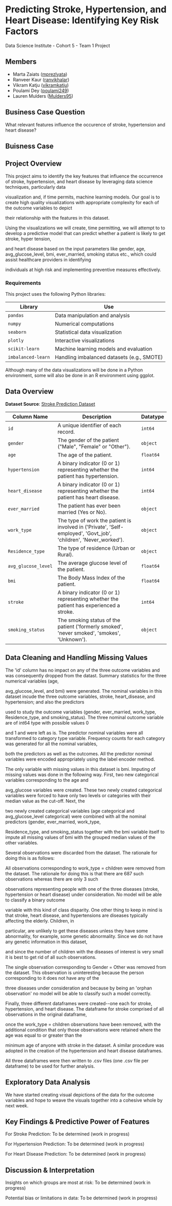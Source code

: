 # Predicting Stroke, Hypertension, and Heart Disease: Identifying Key Risk Factors
Data Science Institute - Cohort 5 - Team 1 Project

## Members
* Marta Zaiats ([mprezlyata](https://github.com/mprezlyata))
* Ranveer Kaur ([ranvikhalar](https://github.com/ranvikhalar))
* Vikram Katju ([vikramkatju](https://github.com/vikramkatju))
* Poulami Dey ([poulami249](https://github.com/poulami249))
* Lauren Mulders ([Mulders95](https://github.com/Mulders95))

## Business Case Question
What relevant features influence the occurence of stroke, hypertension and heart disease?

## Buisness Case

## Project Overview
This project aims to identify the key features that influence the occurrence of stroke, hypertension, and heart disease by leveraging data science techniques, particularly data 

visualization and, if time permits, machine learning models. Our goal is to create high quality visualizations with appropriate complexity for each of the outcome variables to depict 

their relationship with the features in this dataset.

 Using the visualizations we will create, time permitting, we will attempt to to develop a predictive model that can predict whether a patient is likely to get stroke, hyper tension, 

 and heart disease based on the input parameters like gender, age, avg_glucose_level, bmi, ever_married, smoking status etc., which could assist healthcare providers in identifying 

 individuals at high risk and implementing preventive measures effectively.

### Requirements

This project uses the following Python libraries:

| **Library**          | **Use**                                    |
|----------------------|--------------------------------------------|
| `pandas`             | Data manipulation and analysis             |
| `numpy`              | Numerical computations                     |
| `seaborn`            | Statistical data visualization             |
| `plotly`             | Interactive visualizations                 |
| `scikit-learn`       | Machine learning models and evaluation     |
| `imbalanced-learn`   | Handling imbalanced datasets (e.g., SMOTE) |

Although many of the data visualizations will be done in a Python environment, some will also be done in an R environment using ggplot.



## Data Overview

**Dataset Source**: [Stroke Prediction Dataset](https://www.kaggle.com/datasets/fedesoriano/stroke-prediction-dataset)

| **Column Name**        | **Description**                                                                                                               | **Datatype**   |
|------------------------|-------------------------------------------------------------------------------------------------------------------------------|----------------|
| `id`                   | A unique identifier of each record.                                                                                           | `int64`        |
| `gender`               | The gender of the patient ("Male", "Female" or "Other").                                                                      | `object`       |
| `age`                  | The age of the patient.                                                                                                       | `float64`      |
| `hypertension`         | A binary indicator (0 or 1) representing whether the patient has hypertension.                                                | `int64`        |
| `heart_disease`        | A binary indicator (0 or 1) representing whether the patient has heart disease.                                               | `int64`        |
| `ever_married`         | The patient has ever been married (Yes or No).                                                                                | `object`       |
| `work_type`            | The type of work the patient is involved in ('Private', 'Self-employed', 'Govt_job', 'children', 'Never_worked').             | `object`       |
| `Residence_type`       | The type of residence (Urban or Rural).                                                                                       | `object`       |
| `avg_glucose_level`    | The average glucose level of the patient.                                                                                     | `float64`      |
| `bmi`                  | The Body Mass Index of the patient.                                                                                           | `float64`      |
| `stroke`               | A binary indicator (0 or 1) representing whether the patient has experienced a stroke.                                        | `int64`        |
| `smoking_status`       | The smoking status of the patient ('formerly smoked', 'never smoked', 'smokes', 'Unknown').                                   | `object`       |

## Data Cleaning and Handling Missing Values
The 'id' column has no impact on any of the three outcome variables and was consequently dropped from the datast. Summary statistics for the three numerical variables (age, 

avg_glucose_level, and bmi) were generated. The nominal variables in this dataset incude the three outcome variables, stroke, heart_disease, and hypertension; and also the predictors 

used to study the outcome variables (gender, ever_married, work_type, Residence_type, and smoking_status). The three nominal outcome variable are of int64 type with possible values 0 

and 1 and were left as is. The predictor nominal variables were all transformed to category type variable. Frequency counts for each category was generated for all the nominal variables,

both the predictors as well as the outcomes. All the predictor nominal variables were encoded appropriately using the label encoder method. 

The only variable with missing values in this dataset is bmi. Imputing of missing values was done in the following way. First, two new categorical variables corresponding to the age and 

avg_glucose variables were created. These two newly created categorical variables were forced to have only two levels or categories with their median value as the cut-off. Next, the 

two newly created categorical variables (age categorical and avg_glucose_level categorical) were combined with all the nominal predictors (gender, ever_married, work_type, 

Residence_type, and smoking_status together with the bmi variable itself to impute all missing values of bmi with the grouped median values of the other variables. 

Several observations were discarded from the dataset. The rationale for doing this is as follows:

All observations corresponding to work_type = children were removed from the dataset. The rationale for doing this is that there are 687 such observations whereas there are only 3 such 

observations representing people with one of the three diseases (stroke, hypertension or heart disease) under consideration. No model will be able to classify a binary outcome 

variable with this kind of class disparity. One other thing to keep in mind is that stroke, heart disease, and hypertensions are diseases typically affecting the elderly. Children, in 

particular, are unlikely to get these diseases unless they have some abnormality, for example, some genetic abnormality. Since we do not have any genetic information in this dataset, 

and since the number of children with the diseases of interest is very small it is best to get rid of all such observations.

The single observation corresponding to Gender = Other was removed from the dataset. This observation is uninteresting because the person corresponding to it does not have any of the 

three diseases under consideration and because by being an 'orphan observation' no model will be able to classify such a model correctly. 


Finally, three different dataframes were created--one each for stroke, hypertension, and heart disease. The dataframe for stroke comprised of all observations in the original dataframe,

once the work_type = children observations have been removed, with the additional condition that only those observations were retained where the age was equal to or greater than the

minimum age of anyone with stroke in the dataset. A similar procedure was adopted in the creation of the hypertension and heart disease dataframes.

All three dataframes were then written to .csv files (one .csv file per dataframe) to be used for further analysis. 






## Exploratory Data Analysis
We have started creating visual depictions of the data for the outcome variables and hope to weave the visuals together into a cohesive whole by next week. 



## Key Findings & Predictive Power of Features
For Stroke Prediction: To be determined (work in progress)

For Hypertension Prediction: To be determined (work in progress)

For Heart Disease Prediction: To be determined (work in progress)

## Discussion & Interpretation
Insights on which groups are most at risk: To be determined (work in progress)

Potential bias or limitations in data: To be determined (work in progress)